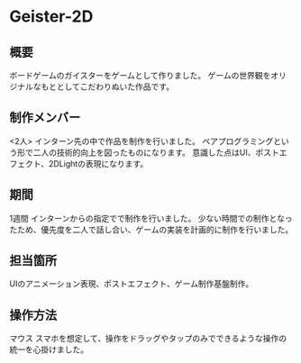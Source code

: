 # Geister-2D

## 概要
ボードゲームのガイスターをゲームとして作りました。
ゲームの世界観をオリジナルなもととしてこだわりぬいた作品です。

## 制作メンバー
<2人>
インターン先の中で作品を制作を行いました。
ペアプログラミングという形で二人の技術的向上を図ったものになります。
意識した点はUI、ポストエフェクト、2DLightの表現になります。

## 期間
 1週間 
インターンからの指定でで制作を行いました。
少ない時間での制作となったため、優先度を二人で話し合い、ゲームの実装を計画的に制作を行いました。

## 担当箇所
UIのアニメーション表現、ポストエフェクト、ゲーム制作基盤制作。

## 操作方法
マウス
スマホを想定して、操作をドラッグやタップのみでできるような操作の統一を心掛けました。
